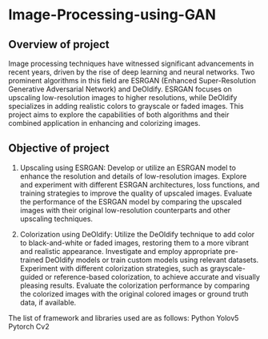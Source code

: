 # Image-Processing-using-GAN
## Overview of project
Image processing techniques have witnessed significant advancements in recent years, driven by the rise of deep learning and neural networks. Two prominent algorithms in this field are ESRGAN (Enhanced Super-Resolution Generative Adversarial Network) and DeOldify. ESRGAN focuses on upscaling low-resolution images to higher resolutions, while DeOldify specializes in adding realistic colors to grayscale or faded images. This project aims to explore the capabilities of both algorithms and their combined application in enhancing and colorizing images.

## Objective of project
1. Upscaling using ESRGAN:
Develop or utilize an ESRGAN model to enhance the resolution and details of low-resolution images.
Explore and experiment with different ESRGAN architectures, loss functions, and training strategies to improve the quality of upscaled images.
Evaluate the performance of the ESRGAN model by comparing the upscaled images with their original low-resolution counterparts and other upscaling techniques.

2. Colorization using DeOldify:
Utilize the DeOldify technique to add color to black-and-white or faded images, restoring them to a more vibrant and realistic appearance.
Investigate and employ appropriate pre-trained DeOldify models or train custom models using relevant datasets.
Experiment with different colorization strategies, such as grayscale-guided or reference-based colorization, to achieve accurate and visually pleasing results.
Evaluate the colorization performance by comparing the colorized images with the original colored images or ground truth data, if available.

The list of framework and libraries used are as follows:
Python
Yolov5
Pytorch
Cv2
